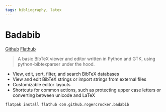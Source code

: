 ```yaml
---
tags: bibliography, latex
---
```

# Badabib
[Github](https://github.com/RogerCrocker/BadaBib/) [Flathub](https://www.flathub.org/apps/details/com.github.rogercrocker.badabib)
> A basic BibTeX viewer and editor written in Python and GTK, using python-bibtexparser under the hood.

-   View, edit, sort, filter, and search BibTeX databases
-   View and edit BibTeX strings or import strings from external files
-   Customizable editor layouts
-   Shortcuts for common actions, such as protecting upper case letters or converting between unicode and LaTeX

```sh
flatpak install flathub com.github.rogercrocker.badabib
```